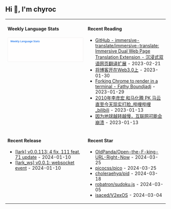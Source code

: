 ## Hi 👋, I'm chyroc

<table width="960px">
<tr>
<td valign="top" width="50%">

#### Weekly Language Stats

![](./images/wakatime_weekly_language_stats.svg)
</td>
<td valign="top" width="50%">

#### Recent Reading

* <a href='https://github.com/immersive-translate/immersive-translate' target='_black'>GitHub - immersive-translate/immersive-translate: Immersive Dual Web Page Translation Extension - 沉浸式双语网页翻译扩展</a> - 2023-02-21
* <a href='https://outti.me/6FE23FD0-22F4-4BDE-9F2B-72C0E5180C2C/' target='_black'>将博客开在Web3.0上</a> - 2023-01-30
* <a href='https://fathy.fr/carbonyl' target='_black'>Forking Chrome to render in a terminal - Fathy Boundjadj</a> - 2023-01-29
* <a href='https://www.bilibili.com/video/BV1dz411B7xk/' target='_black'>2010年李彦宏 和马化腾  PK  马云   直至今天现实打脸_哔哩哔哩_bilibili</a> - 2023-01-13
* <a href='https://mp.weixin.qq.com/s/nT0AGtxqCNGR_jwRp_Y63g' target='_black'>因为地球越转越慢，互联网可能会崩溃</a> - 2023-01-13

</td>
</tr>
<tr>
<td valign="top" width="50%">

#### Recent Release

* <a href='https://github.com/chyroc/lark/releases/tag/v0.0.113' target='_black'>[lark] v0.0.113: 4 fix, 111 feat, 71 update</a> - 2024-01-10
* <a href='https://github.com/chyroc/lark/releases/tag/lark_ws/v0.0.1' target='_black'>[lark_ws] v0.0.1: websocket event</a> - 2024-01-10

</td>
<td valign="top" width="50%">

#### Recent Star

* <a href='https://github.com/OldPanda/Open-the-F-king-URL-Right-Now' target='_black'>OldPanda/Open-the-F-king-URL-Right-Now</a> - 2024-03-25
* <a href='https://github.com/picocss/pico' target='_black'>picocss/pico</a> - 2024-03-25
* <a href='https://github.com/choleraehyq/pid' target='_black'>choleraehyq/pid</a> - 2024-03-18
* <a href='https://github.com/robatron/sudoku.js' target='_black'>robatron/sudoku.js</a> - 2024-03-05
* <a href='https://github.com/isaced/V2exOS' target='_black'>isaced/V2exOS</a> - 2024-03-04

</td>
</tr>
</table>
